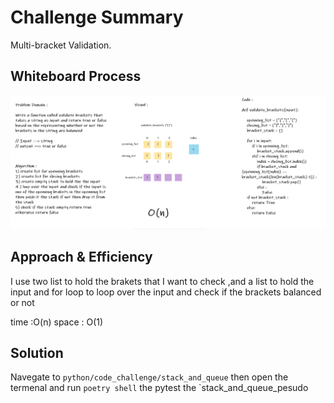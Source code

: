 # Challenge Summary
Multi-bracket Validation.

## Whiteboard Process
![stack_and_queue_brackets](stack_and_queue_brackets.png)

## Approach & Efficiency
I use two list to hold the brakets that I want to check ,and a list to hold the input and for loop to loop over the input and check if the brackets balanced or not

time :O(n)
space : O(1)

## Solution
Navegate to `python/code_challenge/stack_and_queue` then open the termenal and run `poetry shell` the pytest the `stack_and_queue_pesudo
